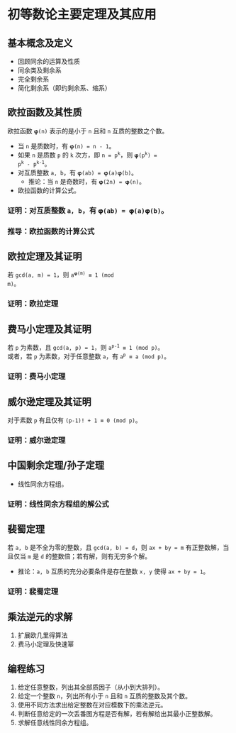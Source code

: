 # 初等数论主要定理及其应用

		
## 基本概念及定义

- 回顾同余的运算及性质
- 同余类及剩余系
- 完全剩余系
- 简化剩余系（即约剩余系、缩系）

		
## 欧拉函数及其性质

欧拉函数 `𝛗(n)` 表示的是小于 `n` 且和 `n` 互质的整数之个数。

- 当 `n` 是质数时，有 `𝛗(n) = n - 1`。
- 如果 `n` 是质数 `p` 的 `k` 次方，即 <code>n = p<sup>k</sup></code>，则 <code>𝛗(p<sup>k</sup>) = p<sup>k</sup> - p<sup>k-1</sup></code>。
- 对互质整数 `a, b`，有 `𝛗(ab) = 𝛗(a)𝛗(b)`。
   - 推论：当 `n` 是奇数时，有 `𝛗(2n) = 𝛗(n)`。
- 欧拉函数的计算公式。

	
### 证明：对互质整数 `a, b`，有 `𝛗(ab) = 𝛗(a)𝛗(b)`。

	
### 推导：欧拉函数的计算公式

		
## 欧拉定理及其证明

若 `gcd(a, m) = 1`，则 <code>a<sup>𝛗(m)</sup> ≡ 1 (mod m)</code>。

	
### 证明：欧拉定理

		
## 费马小定理及其证明

若 `p` 为素数，且 `gcd(a, p) = 1`，则 <code>a<sup>p-1</sup> ≡ 1 (mod p)</code>。  
或者，若 `p` 为素数，对于任意整数 `a`，有 <code>a<sup>p</sup> ≡ a (mod p)</code>。

	
### 证明：费马小定理

		
## 威尔逊定理及其证明

对于素数 `p` 有且仅有 `(p-1)! + 1 ≡ 0 (mod p)`。

	
### 证明：威尔逊定理

		
## 中国剩余定理/孙子定理

- 线性同余方程组。

	
### 证明：线性同余方程组的解公式

		
## 裴蜀定理

若 `a, b` 是不全为零的整数，且 `gcd(a, b) = d`，则 `ax + by = m` 有正整数解，当且仅当 `m` 是 `d` 的整数倍；若有解，则有无穷多个解。

- 推论：`a, b` 互质的充分必要条件是存在整数 `x, y` 使得 `ax + by = 1`。

	
### 证明：裴蜀定理

		
## 乘法逆元的求解

1. 扩展欧几里得算法
1. 费马小定理及快速幂

		
## 编程练习

1. 给定任意整数，列出其全部质因子（从小到大排列）。
1. 给定一个整数 `n`，列出所有小于 `n` 且和 `n` 互质的整数及其个数。
1. 使用不同方法求出给定整数在对应模数下的乘法逆元。
1. 判断任意给定的一次丢番图方程是否有解，若有解给出其最小正整数解。
1. 求解任意线性同余方程组。

